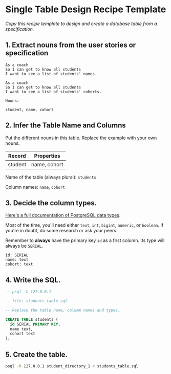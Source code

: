 # Single Table Design Recipe Template

_Copy this recipe template to design and create a database table from a specification._

## 1. Extract nouns from the user stories or specification

```
As a coach
So I can get to know all students
I want to see a list of students' names.

As a coach
So I can get to know all students
I want to see a list of students' cohorts.
```

```
Nouns:

student, name, cohort
```

## 2. Infer the Table Name and Columns

Put the different nouns in this table. Replace the example with your own nouns.

| Record                | Properties          |
| --------------------- | ------------------  |
| student               | name, cohort        |

Name of the table (always plural): `students` 

Column names: `name`, `cohort`

## 3. Decide the column types.

[Here's a full documentation of PostgreSQL data types](https://www.postgresql.org/docs/current/datatype.html).

Most of the time, you'll need either `text`, `int`, `bigint`, `numeric`, or `boolean`. If you're in doubt, do some research or ask your peers.

Remember to **always** have the primary key `id` as a first column. Its type will always be `SERIAL`.

```
id: SERIAL
name: text
cohort: text
```

## 4. Write the SQL.

```sql
-- psql -h 127.0.0.1 

-- file: students_table.sql

-- Replace the table name, columm names and types.

CREATE TABLE students (
  id SERIAL PRIMARY KEY,
  name text,
  cohort text
);
```

## 5. Create the table.

```bash
psql -h 127.0.0.1 student_directory_1 < students_table.sql
```
